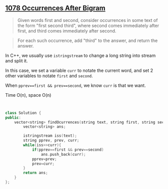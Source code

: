 ## [1078 Occurrences After Bigram](https://leetcode.com/problems/occurrences-after-bigram/)

> Given words first and second, consider occurrences in some text of the form "first second third", where second comes immediately after first, and third comes immediately after second.

> For each such occurrence, add "third" to the answer, and return the answer.

In C++, we usually use `istringstream` to change a long string into stream and split it.

In this case, we set a variable `curr` to notate the current word, and set 2 other variables to notate `first` and `second`.

When `pprev==first && prev==second`, we know `curr` is that we want.

Time O(n), space O(n)

```Cpp


class Solution {
public:
    vector<string> findOcurrences(string text, string first, string second) {
        vector<string> ans;

        istringstream iss(text);
        string pprev, prev, curr;
        while(iss>>curr){
            if(pprev==first && prev==second)
                ans.push_back(curr);
            pprev=prev;
            prev=curr;
        }
        return ans;
    }
};

```

